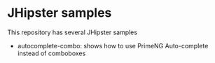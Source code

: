 # JHipster samples

This repository has several JHipster samples

* autocomplete-combo: shows how to use PrimeNG Auto-complete instead of comboboxes